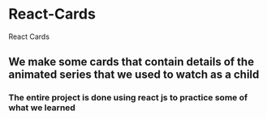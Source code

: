 # React-Cards
React Cards
<h2>We make some cards that contain details of the animated series that we used to watch as a child</h2>

<h3>The entire project is done using react js to practice some of what we learned</h3>
